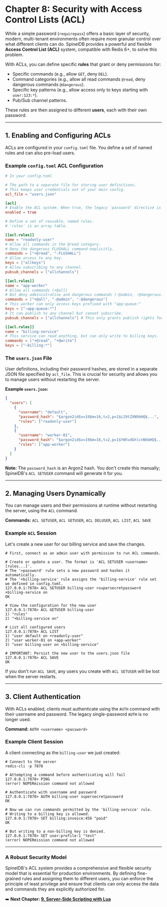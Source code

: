 # Chapter 8: Security with Access Control Lists (ACL)

While a simple password (`requirepass`) offers a basic layer of security, modern, multi-tenant environments often require more granular control over what different clients can do. SpinelDB provides a powerful and flexible **Access Control List (ACL)** system, compatible with Redis 6+, to solve this problem.

With ACLs, you can define specific **rules** that grant or deny permissions for:
*   Specific commands (e.g., allow `GET`, deny `DEL`).
*   Command categories (e.g., allow all read commands `@read`, deny dangerous commands `@dangerous`).
*   Specific key patterns (e.g., allow access only to keys starting with `user:123:*`).
*   Pub/Sub channel patterns.

These rules are then assigned to different **users**, each with their own password.

---

## 1. Enabling and Configuring ACLs

ACLs are configured in your `config.toml` file. You define a set of named rules and can also pre-load users.

### Example `config.toml` ACL Configuration

```toml
# In your config.toml

# The path to a separate file for storing user definitions.
# This keeps user credentials out of your main config.
acl_file = "users.json"

[acl]
# Enable the ACL system. When true, the legacy 'password' directive is ignored.
enabled = true

# Define a set of reusable, named rules.
# 'rules' is an array table.

[[acl.rules]]
name = "readonly-user"
# Allow all commands in the @read category.
# Deny the dangerous FLUSHALL command explicitly.
commands = ["+@read", "-FLUSHALL"]
# Allow access to any key.
keys = ["allkeys"]
# Allow subscribing to any channel.
pubsub_channels = ["allchannels"]

[[acl.rules]]
name = "app-worker"
# Allow all commands (+@all)
# But deny administrative and dangerous commands (-@admin, -@dangerous)
commands = ["+@all", "-@admin", "-@dangerous"]
# This worker can only access keys prefixed with "app:queue:"
keys = ["~app:queue:*"]
# It can publish to any channel but cannot subscribe.
pubsub_channels = ["allchannels"] # This only grants publish rights for non-pubsub commands.

[[acl.rules]]
name = "billing-service"
# This service can read anything, but can only write to billing keys.
commands = ["+@read", "+@write"]
keys = ["~billing:*"]
```

### The `users.json` File

User definitions, including their password hashes, are stored in a separate JSON file specified by `acl_file`. This is crucial for security and allows you to manage users without restarting the server.

**Example `users.json`:**

```json
{
  "users": [
    {
      "username": "default",
      "password_hash": "$argon2id$v=19$m=16,t=2,p=1$c29tZXNhbHQ$...",
      "rules": ["readonly-user"]
    },
    {
      "username": "worker-01",
      "password_hash": "$argon2id$v=19$m=16,t=2,p=1$YW5vdGhlcnNhbHQ$...",
      "rules": ["app-worker"]
    }
  ]
}
```
**Note:** The `password_hash` is an Argon2 hash. You don't create this manually; SpinelDB's `ACL SETUSER` command will generate it for you.

---

## 2. Managing Users Dynamically

You can manage users and their permissions at runtime without restarting the server, using the `ACL` command.

**Commands:** `ACL SETUSER`, `ACL GETUSER`, `ACL DELUSER`, `ACL LIST`, `ACL SAVE`

### Example `ACL` Session

Let's create a new user for our billing service and save the changes.

```shell
# First, connect as an admin user with permission to run ACL commands.

# Create or update a user. The format is 'ACL SETUSER <username> [rules...]'.
# The '>password' rule sets a new password and hashes it automatically.
# The '+billing-service' rule assigns the 'billing-service' rule set we defined in config.toml.
127.0.0.1:7878> ACL SETUSER billing-user >supersecretpassword +billing-service on
OK

# View the configuration for the new user
127.0.0.1:7878> ACL GETUSER billing-user
1) "rules"
2) "+billing-service on"

# List all configured users
127.0.0.1:7878> ACL LIST
1) "user default on +readonly-user"
2) "user worker-01 on +app-worker"
3) "user billing-user on +billing-service"

# IMPORTANT: Persist the new user to the users.json file
127.0.0.1:7878> ACL SAVE
OK
```

If you don't run `ACL SAVE`, any users you create with `ACL SETUSER` will be lost when the server restarts.

---

## 3. Client Authentication

With ACLs enabled, clients must authenticate using the `AUTH` command with their username and password. The legacy single-password `AUTH` is no longer used.

**Command:** `AUTH <username> <password>`

### Example Client Session

A client connecting as the `billing-user` we just created:

```shell
# Connect to the server
redis-cli -p 7878

# Attempting a command before authenticating will fail
127.0.0.1:7878> PING
(error) NOPERmission command not allowed

# Authenticate with username and password
127.0.0.1:7878> AUTH billing-user supersecretpassword
OK

# Now we can run commands permitted by the 'billing-service' rule.
# Writing to a billing key is allowed.
127.0.0.1:7878> SET billing:invoice:456 "paid"
OK

# But writing to a non-billing key is denied.
127.0.0.1:7878> SET user:profile:1 "test"
(error) NOPERmission command not allowed
```

---

### A Robust Security Model

SpinelDB's ACL system provides a comprehensive and flexible security model that is essential for production environments. By defining fine-grained rules and assigning them to different users, you can enforce the principle of least privilege and ensure that clients can only access the data and commands they are explicitly authorized for.

➡️ **Next Chapter: [9. Server-Side Scripting with Lua](./09-lua-scripting.md)**

